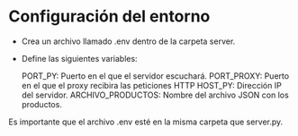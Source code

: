 # Configuración del entorno

- Crea un archivo llamado .env dentro de la carpeta server.
- Define las siguientes variables:

  PORT_PY: Puerto en el que el servidor escuchará.
  PORT_PROXY: Puerto en el que el proxy recibira las peticiones HTTP
  HOST_PY: Dirección IP del servidor.
  ARCHIVO_PRODUCTOS: Nombre del archivo JSON con los productos.

Es importante que el archivo .env esté en la misma carpeta que server.py.

